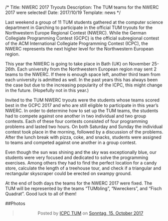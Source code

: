/*
Title: NWERC 2017 Tryouts
Description: The TUM teams for the NWERC 2017 were selected!
Date: 2017/10/19
Template: news
*/


Last weekend a group of 11 TUM students gathered at the computer science department in Garching to participate in the official TUM tryouts for the Northwestern Europe Regional Contest (NWERC). While the German Collegiate Programming Contest (GCPC) is the official subregional contest of the ACM International Collegiate Programming Contest (ICPC), the NWERC represents the next higher level for the Northwestern European region. 

This year the NWERC is going to take place in Bath (UK) on November 25-26th. Each university from the Northwestern European region may sent 2 teams to the NWERC. If there is enough space left, another third team from each university is admitted as well. In the past years this has always been the case but due to the increasing popularity of the ICPC, this might change in the future. (Hopefully not in this year.) 

Invited to the TUM NWERC tryouts were the students whose teams scored best in the GCPC 2017 and who are still eligible to participate in this year’s NWERC. In order to determine how to set up the TUM teams, the students had to compete against one another in two individual and two group contests. Each of these four contests consisted of four programming problems and lasted two hours. On both Saturday and Sunday the individual contest took place in the morning, followed by a discussion of the problems. After the lunch break with pizza, coke, and snacks, students were assigned to teams and competed against one another in a group contest.

Even though the sun was shining and the sky was exceptionally blue, our students were very focused and dedicated to solve the programming exercises. Among others they had to find the perfect location for a candy store, calculate the length of a treehouse tour, and check if a triangular and rectangular skyscraper could be erected on swampy ground.

At the end of both days the teams for the NWERC 2017 were fixed. The TUM will be represented by the teams “TUMbling”, “Nwreckers”, and “Fisch Quadrat”. Good luck to all of them!


##Photos

<div style="text-align: center;">
<div class="fb-post" data-href="https://www.facebook.com/media/set/?set=a.1117281605073984.1073741839.138869482915206&type=1&l=ec3052f936" data-width="1000"><div class="fb-xfbml-parse-ignore"><blockquote cite="https://www.facebook.com/media/set/?set=a.1117281605073984.1073741839.138869482915206&type=1&l=ec3052f936">Posted by <a href="https://www.facebook.com/IcpcTum/">ICPC TUM</a> on&nbsp;<a href="https://www.facebook.com/media/set/?set=a.1117281605073984.1073741839.138869482915206&type=1&l=ec3052f936">Sonntag, 15. October 2017</a></blockquote></div></div>
</div>

